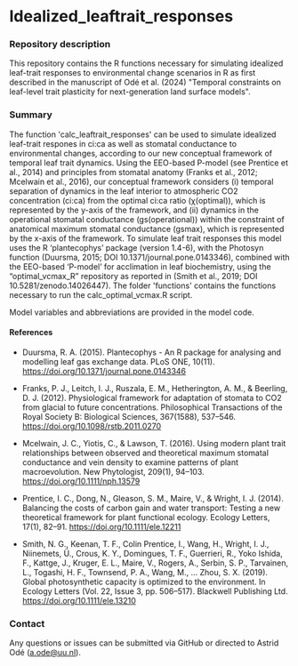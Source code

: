 # Idealized_leaftrait_responses

### Repository description
This repository contains the R functions necessary for simulating idealized leaf-trait responses to environmental change scenarios in R as first described in the manuscript of Odé et al. (2024) "Temporal constraints on leaf-level trait plasticity for next-generation land surface models". 

### Summary
The function 'calc_leaftrait_responses' can be used to simulate idealized leaf-trait respones in ci:ca as well as stomatal conductance to environmental changes, according to our new conceptual framework of temporal leaf trait dynamics. Using the EEO-based P-model (see Prentice et al., 2014) and principles from stomatal anatomy (Franks et al., 2012; Mcelwain et al., 2016), our conceptual framework considers (i) temporal separation of dynamics in the leaf interior to atmospheric CO2 concentration (ci:ca) from the optimal ci:ca ratio (χ(optimal)), which is represented by the y-axis of the framework, and (ii) dynamics in the operational stomatal conductance (gs(operational)) within the constraint of anatomical maximum stomatal conductance (gsmax), which is represented by the x-axis of the framework. To simulate leaf trait responses this model uses the R ‘plantecophys’ package (version 1.4-6), with the Photosyn function (Duursma, 2015; DOI 10.1371/journal.pone.0143346), combined with the EEO-based ‘P-model’ for acclimation in leaf biochemistry, using the  “optimal_vcmax_R” repository as reported in (Smith et al., 2019; DOI 10.5281/zenodo.14026447). The folder 'functions' contains the functions necessary to run the calc_optimal_vcmax.R script.

Model variables and abbreviations are provided in the model code.

#### References
- Duursma, R. A. (2015). Plantecophys - An R package for analysing and modelling leaf gas exchange data. PLoS ONE, 10(11). https://doi.org/10.1371/journal.pone.0143346

- Franks, P. J., Leitch, I. J., Ruszala, E. M., Hetherington, A. M., & Beerling, D. J. (2012). Physiological framework for adaptation of stomata to CO2 from glacial to future concentrations. Philosophical Transactions of the Royal Society B: Biological Sciences, 367(1588), 537–546. https://doi.org/10.1098/rstb.2011.0270

- Mcelwain, J. C., Yiotis, C., & Lawson, T. (2016). Using modern plant trait relationships between observed and theoretical maximum stomatal conductance and vein density to examine patterns of plant macroevolution. New Phytologist, 209(1), 94–103. https://doi.org/10.1111/nph.13579

- Prentice, I. C., Dong, N., Gleason, S. M., Maire, V., & Wright, I. J. (2014). Balancing the costs of carbon gain and water transport: Testing a new theoretical framework for plant functional ecology. Ecology Letters, 17(1), 82–91. https://doi.org/10.1111/ele.12211

- Smith, N. G., Keenan, T. F., Colin Prentice, I., Wang, H., Wright, I. J., Niinemets, Ü., Crous, K. Y., Domingues, T. F., Guerrieri, R., Yoko Ishida, F., Kattge, J., Kruger, E. L., Maire, V., Rogers, A., Serbin, S. P., Tarvainen, L., Togashi, H. F., Townsend, P. A., Wang, M., … Zhou, S. X. (2019). Global photosynthetic capacity is optimized to the environment. In Ecology Letters (Vol. 22, Issue 3, pp. 506–517). Blackwell Publishing Ltd. https://doi.org/10.1111/ele.13210


### Contact
Any questions or issues can be submitted via GitHub or directed to Astrid Odé (<a.ode@uu.nl>).
